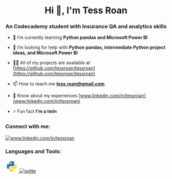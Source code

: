 <h1 align="center">Hi 👋, I'm Tess Roan</h1>
<h3 align="center">An Codecademy student with Insurance QA and analytics skills</h3>

- 🌱 I’m currently learning **Python pandas and Microsoft Power BI**

- 🤝 I’m looking for help with **Python pandas, intermediate Python project ideas, and Microsoft Power BI**

- 👨‍💻 All of my projects are available at [https://github.com/tessroan/tessroan](https://github.com/tessroan/tessroan)

- 📫 How to reach me **tess.roan@gmail.com**

- 📄 Know about my experiences [www.linkedin.com/in/tessroan](www.linkedin.com/in/tessroan)

- ⚡ Fun fact **I'm a twin**

<h3 align="left">Connect with me:</h3>
<p align="left">
<a href="https://linkedin.com/in/tessroan" target="blank"><img align="center" src="https://raw.githubusercontent.com/rahuldkjain/github-profile-readme-generator/master/src/images/icons/Social/linked-in-alt.svg" alt="www.linkedin.com/in/tessroan" height="30" width="40" /></a>
</p>

<h3 align="left">Languages and Tools:</h3>
<p align="left"> <a href="https://www.python.org" target="_blank" rel="noreferrer"> <img src="https://raw.githubusercontent.com/devicons/devicon/master/icons/python/python-original.svg" alt="python" width="40" height="40"/> </a> <a href="https://www.sqlite.org/" target="_blank" rel="noreferrer"> <img src="https://www.vectorlogo.zone/logos/sqlite/sqlite-icon.svg" alt="sqlite" width="40" height="40"/> </a> </p>
